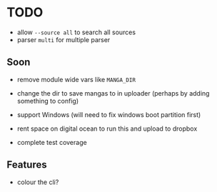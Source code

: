 # TODO

- allow `--source all` to search all sources
- parser `multi` for multiple parser

## Soon

- remove module wide vars like `MANGA_DIR`
- change the dir to save mangas to in uploader (perhaps by adding something to config)

- support Windows (will need to fix windows boot partition first)

- rent space on digital ocean to run this and upload to dropbox

- complete test coverage

## Features

- colour the cli?
